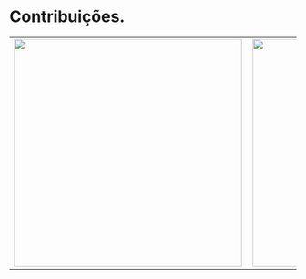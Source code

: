 # Contribuições.
<center>
<table>
  <tr>
      <td><img width="400px" align="left" src="https://github-readme-stats.vercel.app/api/top-langs/?username=enzobtv&hide=html&layout=compact&theme=monokai" /></td>
      <td><img width="400px" align="left" src="https://github-readme-stats.vercel.app/api?username=enzobtv&theme=monokai" /></td>
  </tr>  
</table>
</center>
